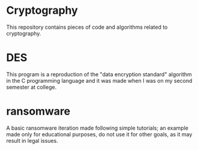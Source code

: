 # Cryptography

This repository contains pieces of code and algorithms related to cryptography.

# DES #

This program is a reproduction of the "data encryption standard" algorithm in the C programming language and it was made when I was on my second semester at college.

# ransomware #

A basic ransomware iteration made following simple tutorials; an example made only for educational purposes, do not use it for other goals, as it may result in legal issues. 
